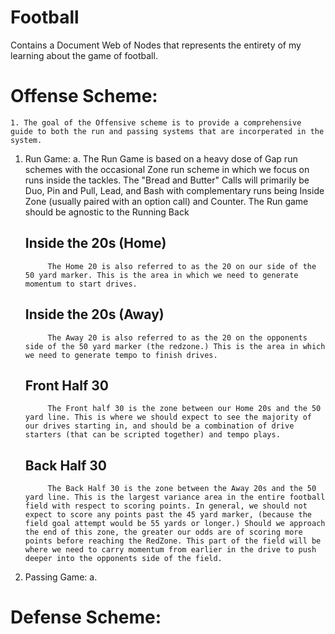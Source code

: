 # Football
 
Contains a Document Web of Nodes that represents the entirety of my learning about the game of football. 

# Offense Scheme:
	1. The goal of the Offensive scheme is to provide a comprehensive guide to both the run and passing systems that are incorperated in the system. 
1. Run Game:
		a. The Run Game is based on a heavy dose of Gap run schemes with the occasional Zone run  scheme in which we focus on runs inside the tackles. The "Bread and Butter" Calls will primarily be Duo, Pin and Pull, Lead, and Bash with complementary runs being Inside Zone (usually paired with an option call) and Counter. The Run game should be agnostic to the Running Back 
	## Inside the 20s (Home)
			The Home 20 is also referred to as the 20 on our side of the 50 yard marker. This is the area in which we need to generate momentum to start drives. 
	## Inside the 20s (Away)
			The Away 20 is also referred to as the 20 on the opponents side of the 50 yard marker (the redzone.) This is the area in which we need to generate tempo to finish drives. 
	## Front Half 30
			The Front half 30 is the zone between our Home 20s and the 50 yard line. This is where we should expect to see the majority of our drives starting in, and should be a combination of drive starters (that can be scripted together) and tempo plays.
	## Back Half 30
			The Back Half 30 is the zone between the Away 20s and the 50 yard line. This is the largest variance area in the entire football field with respect to scoring points. In general, we should not expect to score any points past the 45 yard marker, (because the field goal attempt would be 55 yards or longer.) Should we approach the end of this zone, the greater our odds are of scoring more points before reaching the RedZone. This part of the field will be where we need to carry momentum from earlier in the drive to push deeper into the opponents side of the field. 
	
1. Passing Game:
		a. 

# Defense Scheme:
